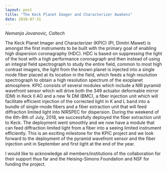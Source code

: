 ```yaml
---
layout: post
title: "The Keck Planet Imager and Characterizer Awakens"
date: 2018-07-31
---
```

*Nemanja Jovanovic, Caltech*

The Keck Planet Imager and Characterizer (KPIC) (PI, Dimitri Mawet) is amongst the first instruments to be built with the primary goal of enabling high dispersion coronagraphy (HDC). HDC is based on suppressing the light of the host with a high performance coronagraph and then instead of using an integral field spectrograph to study the entire field, common to most high contrast imagers, the light from the known planet is injected into a single mode fiber placed at its location in the field, which feeds a high resolution spectrograph to obtain a high resolution spectrum of the exoplanet atmosphere.
KPIC consists of several modules which include a NIR pyramid wavefront sensor which will drive both the 349 actuator deformable mirror (DM) in Keck II AO and a new 1k DM (BMC), a fiber injection unit which will facilitate efficient injection of the corrected light in K and L band into a bundle of single-mode fibers and a fiber extraction unit that will feed diffraction limited light into NIRSPEC for dispersion.
During the weekend of the 6th-8th of July, 2018, we successfully deployed the fiber extraction unit to Keck. The deployment went smoothly and we now have a module that can feed diffraction limited light from a fiber into a seeing limited instrument efficiently. This is an exciting milestone for the KPIC project and we look forward to the deployment of the pyramid wavefront sensor and the fiber injection unit in September and first light at the end of the year. 

I would like to acknowledge all members/institutions of the collaboration for their support thus far and the Heising-Simons Foundation and NSF for funding the project. 
